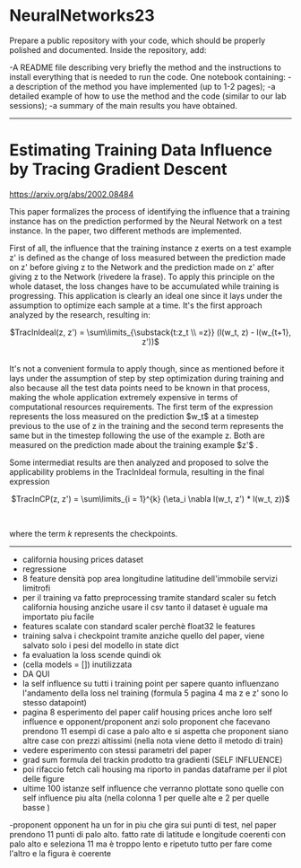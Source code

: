 # NeuralNetworks23

Prepare a public repository with your code, which should be properly polished and documented. 
Inside the repository, add:

-A README file describing very briefly the method and the instructions to install everything that is needed to run the code.
One notebook containing:
-a description of the method you have implemented (up to 1-2 pages);
-a detailed example of how to use the method and the code (similar to our lab sessions);
-a summary of the main results you have obtained.

-------------
# Estimating Training Data Influence by Tracing Gradient Descent 

https://arxiv.org/abs/2002.08484

This paper formalizes the process of identifying the influence that a training instance has on the prediction performed by the Neural Network on a test instance. In the paper, two different methods are implemented. 

First of all, the influence that the training instance z exerts on a test example z' is defined as the change of loss measured between the prediction made on z' before giving z to the Network and the prediction made on z' after giving z to the Network (rivedere la frase). To apply this principle on the whole dataset, the loss changes have to be accumulated while training is progressing. This application is clearly an ideal one since it lays under the assumption to optimize each sample at a time. It's the first approach analyzed by the research, resulting in: <br> 
<p align="center">
  $TracInIdeal(z, z') = \sum\limits_{\substack{t:z_t \\ =z}} (l(w_t, z) - l(w_{t+1}, z'))$ 
  </p> <br>
It's not a convenient formula to apply though, since as mentioned before it lays under the assumption of step by step optimization during training and also because all the test data points need to be known in that process, making the whole application extremely expensive in terms of computational resources requirements.
The first term of the expression represents the loss measured on the prediction $w_t$ at a timestep previous to the use of z in the training and the second term represents the same but in the timestep following the use of the example z. Both are measured on the prediction made about the training example $z'$ . <br> 

Some intermediat results are then analyzed and proposed to solve the applicability problems in the TracInIdeal formula, resulting in the final expression <br>
<p align = "center">
  $TracInCP(z, z') = \sum\limits_{i = 1}^{k} (\eta_i \nabla l(w_t, z') * l(w_t, z))$ 
  </p> <br>

where the term $k$ represents the checkpoints.

-------------

- california housing prices dataset
- regressione
- 8 feature densità pop area longitudine latitudine dell'immobile servizi limitrofi
- per il training va fatto preprocessing tramite standard scaler su fetch california housing anziche usare il csv tanto il dataset è uguale ma importato piu facile
- features scalate con standard scaler perchè float32 le features
- training salva i checkpoint tramite anziche quello del paper, viene salvato solo i pesi del modello in state dict 
- fa evaluation la loss scende quindi ok
- (cella models = []) inutilizzata
- DA QUI
- la self influence su tutti i training point per sapere quanto influenzano l'andamento della loss nel training (formula 5 pagina 4 ma z e z' sono lo stesso datapoint)
- pagina 8 esperimento del paper calif housing prices anche loro self influence e opponent/proponent anzi solo proponent che facevano prendono 11 esempi di case a palo alto e si aspetta che proponent siano altre case con prezzi altissimi (nella nota viene detto il metodo di train) 
- vedere esperimento con stessi parametri del paper
- grad sum formula del trackin prodotto tra gradienti (SELF INFLUENCE)
- poi rifaccio fetch cali housing ma riporto in pandas dataframe per il plot delle figure
- ultime 100 istanze self influence che verranno plottate sono quelle con self influence piu alta (nella colonna 1 per quelle alte e 2 per quelle basse )


-proponent opponent ha un for in piu che gira sui punti di test, nel paper prendono 11 punti di palo alto. fatto rate di latitude e longitude coerenti con palo alto e seleziona 11 ma è troppo lento e ripetuto tutto per fare come l'altro e la figura è coerente

